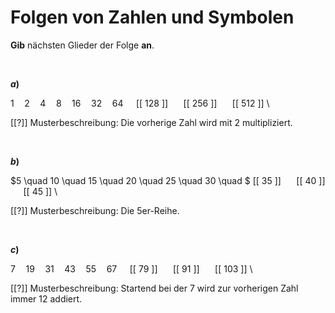 <!--
version:  0.0.1

language: de

@style
input {
    text-align: center;
}

.flex-container {
    display: flex;
    flex-wrap: wrap;
    align-items: stretch;
    gap: 20px;
}

.flex-child {
    flex: 1;
    min-width: 350px;
    margin-right: 20px;
}

@media (max-width: 400px) {
    .flex-child {
        flex: 100%;
        margin-right: 0;
    }
}
@end

formula: \carry   \textcolor{red}{\scriptsize #1}
formula: \digit   \rlap{\carry{#1}}\phantom{#2}#2
formula: \permil  \text{‰}

import: https://raw.githubusercontent.com/LiaTemplates/Tikz-Jax/main/README.md

script: https://cdn.jsdelivr.net/gh/LiaTemplates/Tikz-Jax@main/dist/index.js


tags: Folgen, sehr leicht, normal, Angeben

comment: Welche Zahl, welches Symbol kommt als nächstes?

author: Martin Lommatzsch

-->




# Folgen von Zahlen und Symbolen

**Gib** nächsten Glieder der Folge **an**.


<br>

<section class="flex-container">

<div class="flex-child">

__$a)\;\;$__

$1 \quad 2 \quad 4 \quad 8 \quad 16 \quad 32 \quad 64 \quad$ [[ 128 ]] $\quad$ [[ 256 ]] $\quad$ [[ 512 ]] \

[[?]] Musterbeschreibung: Die vorherige Zahl wird mit $2$ multipliziert.

</div>


</section>


<br>


<section class="flex-container">

<div class="flex-child">

__$b)\;\;$__

$5 \quad 10 \quad 15 \quad 20 \quad 25 \quad 30 \quad $ [[ 35 ]] $\quad$ [[ 40 ]] $\quad$ [[ 45 ]] \

[[?]] Musterbeschreibung: Die $5$er-Reihe.

</div>

</section>


<br>


<section class="flex-container">

<div class="flex-child">

__$c)\;\;$__

$7 \quad 19 \quad 31 \quad 43 \quad 55 \quad 67 \quad$ [[ 79 ]] $\quad$ [[ 91 ]] $\quad$ [[ 103 ]] \

[[?]] Musterbeschreibung: Startend bei der $7$ wird zur vorherigen Zahl immer $12$ addiert.

</div>

</section>



<br>
<br>
<br>
<br>